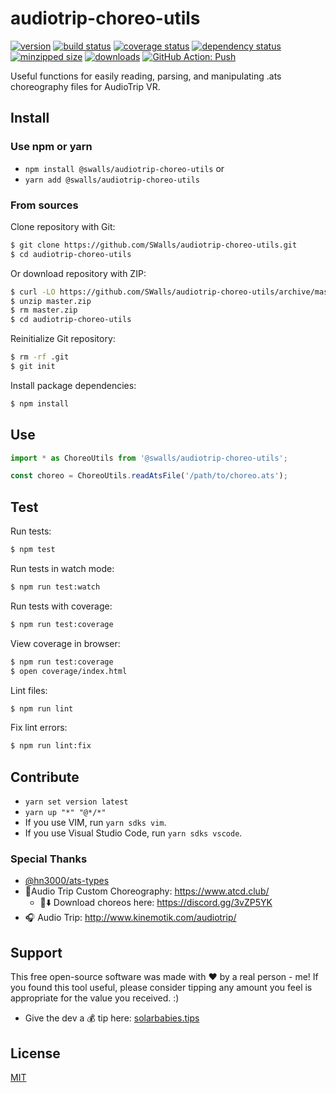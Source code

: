 # audiotrip-choreo-utils

[![version](https://img.shields.io/npm/v/@swalls/audiotrip-choreo-utils.svg)](https://www.npmjs.com/package/@swalls/audiotrip-choreo-utils)
[![build status](https://app.travis-ci.com/SWalls/audiotrip-choreo-utils.svg?branch=main)](https://app.travis-ci.com/SWalls/audiotrip-choreo-utils)
[![coverage status](https://coveralls.io/repos/github/SWalls/audiotrip-choreo-utils/badge.svg?branch=master)](https://coveralls.io/github/SWalls/audiotrip-choreo-utils?branch=master)
[![dependency status](https://flat.badgen.net/dependabot/SWalls/audiotrip-choreo-utils?icon=dependabot)](https://flat.badgen.net/dependabot/SWalls/audiotrip-choreo-utils?icon=dependabot)
[![minzipped size](https://img.shields.io/bundlephobia/minzip/@swalls/audiotrip-choreo-utils.svg)](https://www.npmjs.com/package/@swalls/audiotrip-choreo-utils)
[![downloads](https://img.shields.io/npm/dt/@swalls/audiotrip-choreo-utils.svg)](https://www.npmjs.com/package/@swalls/audiotrip-choreo-utils)
[![GitHub Action: Push](https://github.com/SWalls/audiotrip-choreo-utils/actions/workflows/push.yml/badge.svg)](https://github.com/SWalls/audiotrip-choreo-utils/actions/workflows/push.yml)

Useful functions for easily reading, parsing, and manipulating .ats choreography files for AudioTrip VR.

## Install

### Use npm or yarn

- `npm install @swalls/audiotrip-choreo-utils` or
- `yarn add @swalls/audiotrip-choreo-utils`

### From sources

Clone repository with Git:

```sh
$ git clone https://github.com/SWalls/audiotrip-choreo-utils.git
$ cd audiotrip-choreo-utils
```

Or download repository with ZIP:

```sh
$ curl -LO https://github.com/SWalls/audiotrip-choreo-utils/archive/master.zip
$ unzip master.zip
$ rm master.zip
$ cd audiotrip-choreo-utils
```

Reinitialize Git repository:

```sh
$ rm -rf .git
$ git init
```

Install package dependencies:

```sh
$ npm install
```

## Use

```typescript
import * as ChoreoUtils from '@swalls/audiotrip-choreo-utils';

const choreo = ChoreoUtils.readAtsFile('/path/to/choreo.ats');
```


## Test

Run tests:

```sh
$ npm test
```

Run tests in watch mode:

```sh
$ npm run test:watch
```

Run tests with coverage:

```sh
$ npm run test:coverage
```

View coverage in browser:

```sh
$ npm run test:coverage
$ open coverage/index.html
```

Lint files:

```sh
$ npm run lint
```

Fix lint errors:

```sh
$ npm run lint:fix
```

## Contribute

- `yarn set version latest`
- `yarn up "*" "@*/*"`
- If you use VIM, run `yarn sdks vim`.
- If you use Visual Studio Code, run `yarn sdks vscode`.

### Special Thanks

- [@hn3000/ats-types](https://github.com/hn3000/ats-types)
- 🕺Audio Trip Custom Choreography: https://www.atcd.club/
  - 💾⬇️ Download choreos here:
https://discord.gg/3vZP5YK
- 🎧 Audio Trip:
http://www.kinemotik.com/audiotrip/

## Support

This free open-source software was made with :heart: by a real person - me! If you found this tool useful, please consider tipping any amount you feel is appropriate for the value you received. :)

- Give the dev a :moneybag: tip here: [solarbabies.tips](https://solarbabies.tips)

## License

[MIT](https://github.com/SWalls/audiotrip-choreo-utils/blob/master/LICENSE)
